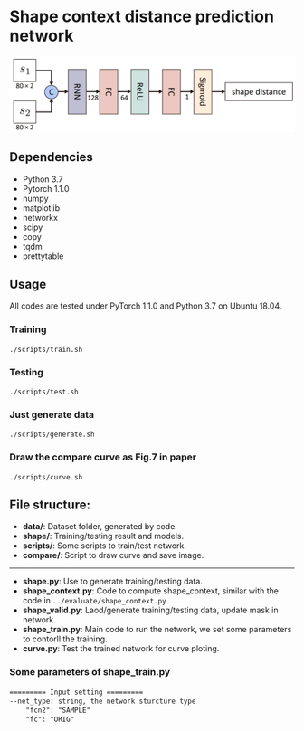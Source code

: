 # Shape context distance prediction network

![overview](../docs/sc-network.png)

## Dependencies
* Python 3.7
* Pytorch 1.1.0
* numpy
* matplotlib
* networkx
* scipy
* copy
* tqdm
* prettytable


## Usage

All codes are tested under PyTorch 1.1.0 and Python 3.7 on Ubuntu 18.04.
### Training
```
./scripts/train.sh
```
### Testing
```
./scripts/test.sh
```
### Just generate data
```
./scripts/generate.sh
```
### Draw the compare curve as Fig.7 in paper
```
./scripts/curve.sh
```


## File structure:

* **data/**: Dataset folder, generated by code.
* **shape/**: Training/testing result and models.
* **scripts/**: Some scripts to train/test network.
* **compare/**: Script to draw curve and save image.
---
* **shape.py**: Use to generate training/testing data.
* **shape_context.py**: Code to compute shape_context, similar with the code in `../evaluate/shape_context.py`
* **shape_valid.py**: Laod/generate training/testing data, update mask in network.
* **shape_train.py**: Main code to run the network, we set some parameters to contorll the training.
* **curve.py**: Test the trained network for curve ploting.


### Some parameters of shape_train.py
    ========= Input setting =========
    --net_type: string, the network sturcture type
        "fcn2": "SAMPLE"
        "fc": "ORIG"